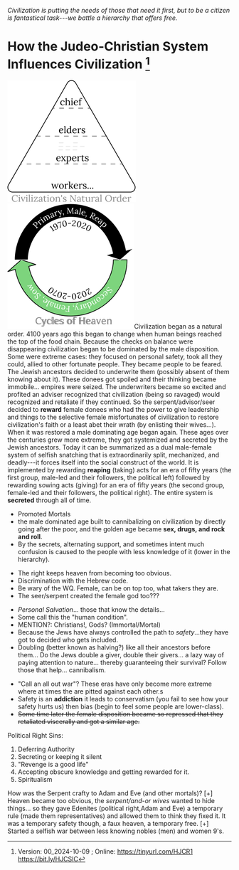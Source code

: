 [^Information]: Version: 00_2024-10-09 ; Online: <https://tinyurl.com/HJCR1> <https://bit.ly/HJCSIC>

*Civilization is putting the needs of those that need it first, but to be a citizen is fantastical task---we battle a hierarchy that offers free.*

# How the Judeo-Christian System Influences Civilization [^Information]

![](images/05_ages-of-civilization_eden.svg)![](images/10_cycles-of-heaven.svg)Civilization began as a natural order. 4100 years ago this began to change when human beings reached the top of the food chain. Because the checks on balance were disappearing civilization began to be dominated by the male disposition. Some were extreme cases: they focused on personal safety, took all they could, allied to other fortunate people. They became people to be feared. The Jewish ancestors decided to underwrite  them (possibly absent of them knowing about it). These donees got spoiled and their thinking became immobile... empires were seized. The underwriters became so excited and profited an adviser recognized that civilization (being so ravaged) would recognized and retaliate if they continued. So the serpent/advisor/seer decided to **reward** female donees who had the power to give leadership and things to the selective female misfortunates of civilization to restore civilization's faith or a least abet their wrath (by enlisting their wives...). When it was restored a male dominating age began again. These ages over the centuries grew more extreme, they got systemized and secreted by the Jewish ancestors. Today it can be summarized as a dual male-female system of selfish snatching that is extraordinarily split, mechanized, and deadly---it forces itself into the social construct of the world. It is implemented by rewarding **reaping** (taking) acts for an era of fifty years (the first group, male-led and their followers, the political left) followed by rewarding sowing acts (giving) for an era of fifty years (the second group, female-led and their followers, the political right). The entire system is **secreted** through all of time.

* Promoted Mortals
* the male dominated age built to cannibalizing on civilization by directly going after the poor, and the golden age became **sex, drugs, and rock and roll**.
* By the secrets, alternating support, and sometimes intent much confusion is caused to the people with less knowledge of it (lower in the hierarchy).
+ The right keeps heaven from becoming too obvious.
+ Discrimination with the Hebrew code.
+ Be wary of the WQ. Female, can be on top too, what takers they are.
+ The seer/serpent created the female god too???
* *Personal Salvation*... those that know the details...
* Some call this the "human condition".
* MENTION?: Christians!, Gods? (Immortal/Mortal)
* Because the Jews have always controlled the path to *safety*...they have got to decided who gets included.
* Doubling (better known as halving?) like all their ancestors before them... Do the Jews double a giver, double their givers... a lazy way of paying attention to nature... thereby guaranteeing their survival? Follow those that help... cannibalism.
<!-- * The first group's success becomes so **addictive** that they eventually begin cannibalizing on civilization. It has built to the Jews making mis-fortunate people. -->
* "Call an all out war"? These eras have only become more extreme where at times the are pitted against each other.s
* Safety is an **addiction** it leads to conservatism (you fail to see how your safety hurts us) then bias (begin to feel some people are lower-class).
* ~~Some time later the female disposition became so repressed that they retaliated viscerally and got a similar age.~~

Political Right Sins:
1) Deferring Authority
2) Secreting or keeping it silent
3) "Revenge is a good life"
4) Accepting obscure knowledge and getting rewarded for it.
5) Spiritualism

How was the Serpent crafty to Adam and Eve (and other mortals)?
[+] Heaven became too obvious, the *serpent/and-or wives* wanted to hide things... so they gave Edenites (political right,Adam and Eve) a temporary rule (made them representatives) and allowed them to think they fixed it. It was a temporary safety though, a faux heaven, a temporary free.
[+] Started a selfish war between less knowing nobles (men) and women 9's.